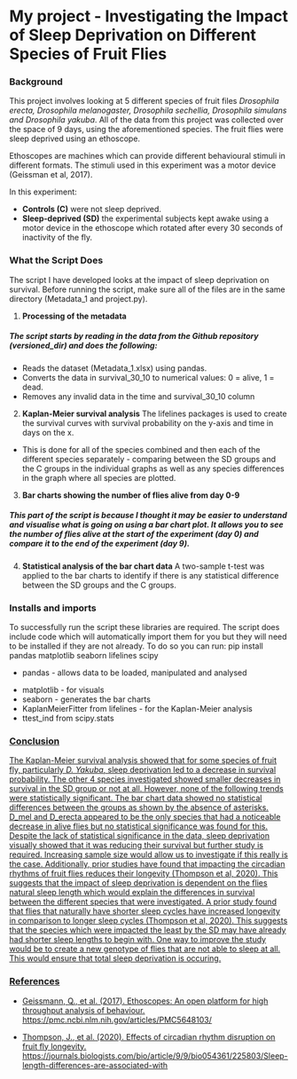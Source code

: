 # **My project - Investigating the Impact of Sleep Deprivation on Different Species of Fruit Flies**
### Background
This project involves looking at 5 different species of fruit files *Drosophila erecta, Drosophila melanogaster, Drosophila sechellia, Drosophila simulans and Drosophila yakuba*. 
All of the data from this project was collected over the space of 9 days, using the aforementioned species. The fruit flies were sleep deprived using an ethoscope.

Ethoscopes are machines which can provide different behavioural stimuli in different formats. The stimuli used in this experiment was a motor device (Geissman et al, 2017).

In this experiment:
- **Controls (C)** were not sleep deprived.
- **Sleep-deprived (SD)** the experimental subjects kept awake using a motor device in the ethoscope which rotated after every 30 seconds of inactivity of the fly. 
### What the Script Does
The script I have developed looks at the impact of sleep deprivation on survival. Before running the script, make sure all of the files are in the same directory (Metadata_1 and project.py).
1. **Processing of the metadata**
##### The script starts by reading in the data from the Github repository (versioned_dir) and does the following:
- Reads the dataset (Metadata_1.xlsx) using pandas.
- Converts the data in survival_30_10 to numerical values: 0 = alive, 1 = dead.
-  Removes any invalid data in the time and survival_30_10 column
2. **Kaplan-Meier survival analysis**
 The lifelines packages is used to create the survival curves with survival probability on the y-axis and time in days on the x.
- This is done for all of the species combined and then each of the different species separately - comparing between the SD groups and the C groups in the individual graphs as well as any species differences in the graph where all species are plotted.
3. **Bar charts showing the number of flies alive from day 0-9**
##### This part of the script is because I thought it may be easier to understand and visualise what is going on using a bar chart plot. It allows you to see the number of flies alive at the start of the experiment (day 0) and compare it to the end of the experiment (day 9).
4. **Statistical analysis of the bar chart data**
A two-sample t-test was applied to the bar charts to identify if there is any statistical difference between the SD groups and the C groups.

### Installs and imports
 To successfully run the script these libraries are required. The script does include code which will automatically import them for you but they will need to be installed if they are not already. To do so you can run: pip install pandas matplotlib seaborn lifelines scipy 
- pandas - allows data to be loaded, manipulated and analysed
+ matplotlib - for visuals
+ seaborn - generates the bar charts
+ KaplanMeierFitter from lifelines - for the Kaplan-Meier analysis
+ ttest_ind from scipy.stats
### **<u>Conclusion<u/>**
The Kaplan-Meier survival analysis showed that for some species of fruit fly, particularly *D. Yakuba*, sleep deprivation led to a decrease in survival probability. The other 4 species investigated showed smaller decreases in survival in the SD group or not at all. However, none of the following trends were statistically significant.  The bar chart data showed no statistical differences between the groups as shown by the absence of asterisks. D_mel and D_erecta appeared to be the only species that had a noticeable decrease in alive flies but no statistical significance was found for this. Despite the lack of statistical significance in the data, sleep deprivation visually showed that it was reducing their survival but further study is required. Increasing sample size would allow us to investigate if this really is the case. Additionally, prior studies have found that impacting the circadian rhythms of fruit flies reduces their longevity (Thompson et al, 2020). This suggests that the impact of sleep deprivation is dependent on the flies natural sleep length which would explain the differences in survival between the different species that were investigated. A prior study found that flies that naturally have shorter sleep cycles have increased longevity in comparison to longer sleep cycles (Thompson et al, 2020). This suggests that the species which were impacted the least by the SD may have already had shorter sleep lengths to begin with. One way to improve the study would be to create a new genotype of flies that are not able to sleep at all. This would ensure that total sleep deprivation is occuring.
### **<u>References</u>**
- Geissmann, Q., et al. (2017). Ethoscopes: An open platform for high throughput analysis of behaviour. https://pmc.ncbi.nlm.nih.gov/articles/PMC5648103/
+ Thompson, J., et al. (2020). Effects of circadian rhythm disruption on fruit fly longevity. https://journals.biologists.com/bio/article/9/9/bio054361/225803/Sleep-length-differences-are-associated-with
